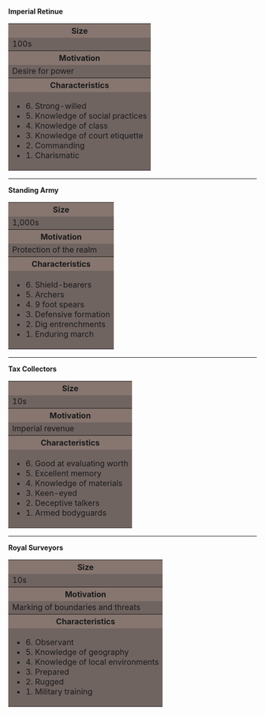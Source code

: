 **Imperial Retinue**

<table>
    <tr>
    <th style="background-color: #877670ff;";>Size</th>
    </tr>
    <tr>
    <td style="background-color:#706461ff;";>100s</td>
    </tr>
    <tr>
    <th style="background-color: #877670ff;";>Motivation</th>
    </tr>
    <tr>
    <td style="background-color:#706461ff;";>Desire for power</td>
    </tr>
    <tr>
    <th style="background-color: #877670ff;";>Characteristics</th>
    </tr>
    <tr>
    <td style="background-color:#706461ff;";>
    <ul>
        <li>6. Strong-willed</li>
        <li>5. Knowledge of social practices</li>
        <li>4. Knowledge of class</li>
        <li>3. Knowledge of court etiquette </li>
        <li>2. Commanding</li>
        <li>1. Charismatic</li>
          </ul>
    </td>
    </tr>
            </table>

---

**Standing Army**

<table>
    <tr>
    <th style="background-color: #877670ff;";>Size</th>
    </tr>
    <tr>
    <td style="background-color:#706461ff;";>1,000s</td>
    </tr>
    <tr>
    <th style="background-color: #877670ff;";>Motivation</th>
    </tr>
    <tr>
    <td style="background-color:#706461ff;";>Protection of the realm</td>
    </tr>
    <tr>
    <th style="background-color: #877670ff;";>Characteristics</th>
    </tr>
    <tr>
    <td style="background-color:#706461ff;";>
    <ul>
        <li>6. Shield-bearers</li>
        <li>5. Archers</li>
        <li>4. 9 foot spears</li>
        <li>3. Defensive formation</li>
        <li>2. Dig entrenchments</li>
        <li>1. Enduring march</li>
          </ul>
    </td>
    </tr>
            </table>

---

**Tax Collectors**

<table>
    <tr>
    <th style="background-color: #877670ff;";>Size</th>
    </tr>
    <tr>
    <td style="background-color:#706461ff;";>10s</td>
    </tr>
    <tr>
    <th style="background-color: #877670ff;";>Motivation</th>
    </tr>
    <tr>
    <td style="background-color:#706461ff;";>Imperial revenue</td>
    </tr>
    <tr>
    <th style="background-color: #877670ff;";>Characteristics</th>
    </tr>
    <tr>
    <td style="background-color:#706461ff;";>
    <ul>
        <li>6. Good at evaluating worth</li>
        <li>5. Excellent memory</li>
        <li>4. Knowledge of materials</li>
        <li>3. Keen-eyed</li>
        <li>2. Deceptive talkers</li>
        <li>1. Armed bodyguards</li>
          </ul>
    </td>
    </tr>
            </table>

---

**Royal Surveyors**

<table>
    <tr>
    <th style="background-color: #877670ff;";>Size</th>
    </tr>
    <tr>
    <td style="background-color:#706461ff;";>10s</td>
    </tr>
    <tr>
    <th style="background-color: #877670ff;";>Motivation</th>
    </tr>
    <tr>
    <td style="background-color:#706461ff;";>Marking of boundaries and threats</td>
    </tr>
    <tr>
    <th style="background-color: #877670ff;";>Characteristics</th>
    </tr>
    <tr>
    <td style="background-color:#706461ff;";>
    <ul>
        <li>6. Observant</li>
        <li>5. Knowledge of geography</li>
        <li>4. Knowledge of local environments</li>
        <li>3. Prepared</li>
        <li>2. Rugged</li>
        <li>1. Military training</li>
          </ul>
    </td>
    </tr>
            </table>
